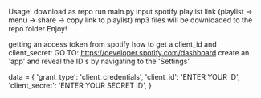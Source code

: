Usage:
download as repo
run main.py
input spotify playlist link (playlist -> menu -> share -> copy link to playlist)
mp3 files will be downloaded to the repo folder
Enjoy!


 getting an access token from spotify
 how to get a client_id and client_secret:
 GO TO: https://developer.spotify.com/dashboard
 create an 'app' and reveal the ID's by navigating to the 'Settings'


data = {
    'grant_type': 'client_credentials',
    'client_id': 'ENTER YOUR ID',
    'client_secret': 'ENTER YOUR SECRET ID',
}



